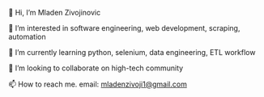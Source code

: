 👋 Hi, I’m Mladen Zivojinovic

👀 I’m interested in software engineering, web development, scraping, automation

🌱 I’m currently learning python, selenium, data engineering, ETL workflow

💞️ I’m looking to collaborate on high-tech community

📫 How to reach me. email: mladenzivoji1@gmail.com

